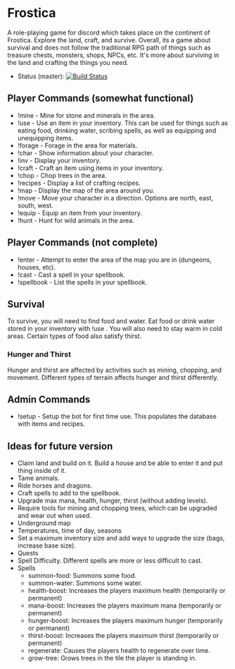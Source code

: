 # Frostica
A role-playing game for discord which takes place on the continent of Frostica. Explore the land, craft, and survive. Overall, its a game about survival and does not follow the traditional RPG path of things such as treasure chests, monsters, shops, NPCs, etc. It's more about surviving in the land and crafting the things you need.

* Status (master): [![Build Status](https://travis-ci.com/FrostMiser/Frostica.svg?branch=master)](https://travis-ci.com/FrostMiser/Frostica)

## Player Commands (somewhat functional)
* !mine - Mine for stone and minerals in the area.
* !use <item> - Use an item in your inventory. This can be used for things such as eating food, drinking water, scribing
 spells, as well as equipping and unequipping items.
* !forage - Forage in the area for materials.
* !char - Show information about your character.
* !inv - Display your inventory.
* !craft <item> - Craft an item using items in your inventory.
* !chop - Chop trees in the area.
* !recipes - Display a list of crafting recipes.
* !map - Display the map of the area around you.
* !move <direction> - Move your character in a direction. Options are north, east, south, west.
* !equip <item> - Equip an item from your inventory.
* !hunt - Hunt for wild animals in the area.

## Player Commands (not complete)
* !enter - Attempt to enter the area of the map you are in (dungeons, houses, etc).
* !cast <spell> - Cast a spell in your spellbook.
* !spellbook - List the spells in your spellbook.

## Survival
To survive, you will need to find food and water. Eat food or drink water stored in your inventory with !use <item>. 
You will also need to stay warm in cold areas. Certain types of food also satisfy thirst.

### Hunger and Thirst
Hunger and thirst are affected by activities such as mining, chopping, and movement. Different types of terrain affects 
hunger and thirst differently.

## Admin Commands
* !setup - Setup the bot for first time use. This populates the database with items and recipes.


## Ideas for future version
* Claim land and build on it. Build a house and be able to enter it and put thing inside of it.
* Tame animals.
* Ride horses and dragons.
* Craft spells to add to the spellbook.
* Upgrade max mana, health, hunger, thirst (without adding levels).
* Require tools for mining and chopping trees, which can be upgraded and wear out when used.
* Underground map
* Temperatures, time of day, seasons
* Set a maximum inventory size and add ways to upgrade the size (bags, increase base size).
* Quests
* Spell Difficulty. Different spells are more or less difficult to cast.
* Spells
   - summon-food: Summons some food.
   - summon-water: Summons some water.
   - health-boost: Increases the players maximum health (temporarily or permanent)
   - mana-boost: Increases the players maximum mana (temporarily or permanent)
   - hunger-boost: Increases the players maximum hunger (temporarily or permanent)
   - thirst-boost: Increases the players maximum thirst (temporarily or permanent)
   - regenerate: Causes the players health to regenerate over time.
   - grow-tree: Grows trees in the tile the player is standing in.
 